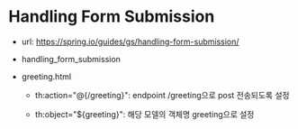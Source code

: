 # Handling Form Submission

- url: <https://spring.io/guides/gs/handling-form-submission/>

- handling_form_submission

- greeting.html

  - th:action="@{/greeting}": endpoint /greeting으로 post 전송되도록 설정

  - th:object="${greeting}": 해당 모델의 객체명 greeting으로 설정